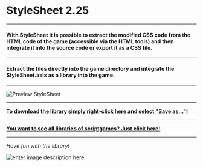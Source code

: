 # StyleSheet 2.25
---
#### With StyleSheet it is possible to extract the modified CSS code from the HTML code of the game (accessible via the HTML tools) and then integrate it into the source code or export it as a CSS file.
---
#### Extract the files directly into the game directory and integrate the StyleSheet.aslx as a library into the game.
---

![Preview StyleSheet](https://raw.githubusercontent.com/scriptgames/quest_libraries/master/StyleSheet/readme/StyleSheet.gif)

---
**[To download the library simply right-click here and select "Save as..."!](https://github.com/scriptgames/quest_libraries/blob/master/StyleSheet/StyleSheet.zip?raw=true)**

---
**[You want to see all libraries of scriptgames? Just click here!](https://github.com/scriptgames/quest_libraries)**

---

*Have fun with the library!*

![enter image description here](https://raw.githubusercontent.com/scriptgames/quest_libraries/master/scriptgames.png)